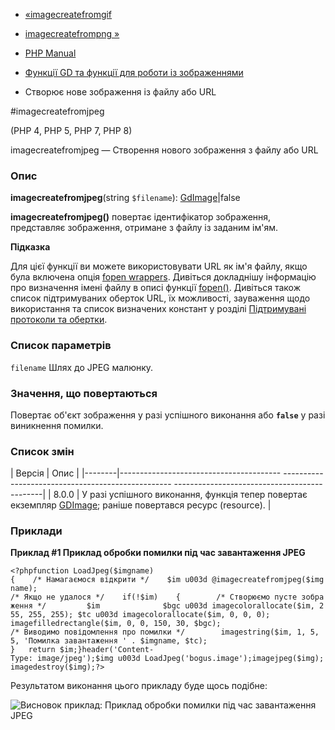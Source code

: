 - [«imagecreatefromgif](function.imagecreatefromgif.md)
- [imagecreatefrompng »](function.imagecreatefrompng.md)

- [PHP Manual](index.md)
- [Функції GD та функції для роботи із зображеннями](ref.image.md)
- Створює нове зображення із файлу або URL

#imagecreatefromjpeg

(PHP 4, PHP 5, PHP 7, PHP 8)

imagecreatefromjpeg — Створення нового зображення з файлу або URL

### Опис

**imagecreatefromjpeg**(string `$filename`):
[GdImage](class.gdimage.md)\|false

**imagecreatefromjpeg()** повертає ідентифікатор зображення,
представляє зображення, отримане з файлу із заданим ім'ям.

**Підказка**

Для цієї функції ви можете використовувати URL як ім'я файлу, якщо
була включена опція [fopen
wrappers](filesystem.configuration.md#ini.allow-url-fopen). Дивіться
докладнішу інформацію про визначення імені файлу в описі функції
[fopen()](function.fopen.md). Дивіться також список підтримуваних
оберток URL, їх можливості, зауваження щодо використання та список
визначених констант у розділі [Підтримувані протоколи та
обертки](wrappers.md).

### Список параметрів

`filename`
Шлях до JPEG малюнку.

### Значення, що повертаються

Повертає об'єкт зображення у разі успішного виконання або
**`false`** у разі виникнення помилки.

### Список змін

| Версія | Опис |
|--------|---------------------------------------- -------------------------------------------------- ---------------------------------------------|
| 8.0.0 | У разі успішного виконання, функція тепер повертає екземпляр [GDImage](class.gdimage.md); раніше повертався ресурс (resource). |

### Приклади

**Приклад #1 Приклад обробки помилки під час завантаження JPEG**

` <?phpfunction LoadJpeg($imgname){    /* Намагаємося відкрити */    $im u003d @imagecreatefromjpeg($imgname); /* Якщо не удалося */    if(!$im)    {        /* Створюємо пусте зображення */         $im              $bgc u003d imagecolorallocate($im, 255, 255, 255); $tc u003d imagecolorallocate($im, 0, 0, 0); imagefilledrectangle($im, 0, 0, 150, 30, $bgc); /* Виводимо повідомлення про помилки */        imagestring($im, 1, 5, 5, 'Помилка завантаження ' . $imgname, $tc); }   return $im;}header('Content-Type: image/jpeg');$img u003d LoadJpeg('bogus.image');imagejpeg($img);imagedestroy($img);?> `

Результатом виконання цього прикладу буде щось подібне:

![Висновок приклад: Приклад обробки помилки під час завантаження
JPEG](images/21009b70229598c6a80eef8b45bf282b-imagecreatefromjpeg.jpg)
